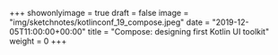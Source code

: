 +++
showonlyimage = true
draft = false
image = "img/sketchnotes/kotlinconf_19_compose.jpeg"
date = "2019-12-05T11:00:00+00:00"
title = "Compose: designing first Kotlin UI toolkit"
weight = 0
+++
